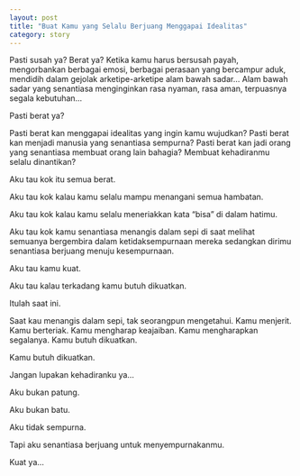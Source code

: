 ```yaml
---
layout: post
title: "Buat Kamu yang Selalu Berjuang Menggapai Idealitas"
category: story
---
```


Pasti susah ya? Berat ya? Ketika kamu harus bersusah payah, mengorbankan berbagai emosi, berbagai perasaan yang bercampur aduk, mendidih dalam gejolak arketipe-arketipe alam bawah sadar… Alam bawah sadar yang senantiasa menginginkan rasa nyaman, rasa aman, terpuasnya segala kebutuhan…

Pasti berat ya?

Pasti berat kan menggapai idealitas yang ingin kamu wujudkan? Pasti berat kan menjadi manusia yang senantiasa sempurna? Pasti berat kan jadi orang yang senantiasa membuat orang lain bahagia? Membuat kehadiranmu selalu dinantikan?

Aku tau kok itu semua berat.

Aku tau kok kalau kamu selalu mampu menangani semua hambatan.

Aku tau kok kalau kamu selalu meneriakkan kata “bisa” di dalam hatimu.

Aku tau kok kamu senantiasa menangis dalam sepi di saat melihat semuanya bergembira dalam ketidaksempurnaan mereka sedangkan dirimu senantiasa berjuang menuju kesempurnaan.

Aku tau kamu kuat.

Aku tau kalau terkadang kamu butuh dikuatkan.

Itulah saat ini.

Saat kau menangis dalam sepi, tak seorangpun mengetahui. Kamu menjerit. Kamu berteriak. Kamu mengharap keajaiban. Kamu mengharapkan segalanya. Kamu butuh dikuatkan.

Kamu butuh dikuatkan.

Jangan lupakan kehadiranku ya…

Aku bukan patung.

Aku bukan batu.

Aku tidak sempurna.

Tapi aku senantiasa berjuang untuk menyempurnakanmu.

Kuat ya…